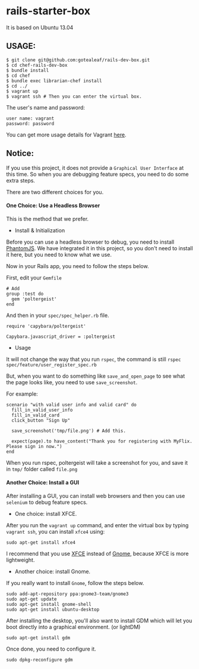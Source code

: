 rails-starter-box
=================

It is based on Ubuntu 13.04

## USAGE:

```
$ git clone git@github.com:gotealeaf/rails-dev-box.git
$ cd chef-rails-dev-box
$ bundle install
$ cd chef
$ bundle exec librarian-chef install
$ cd ../
$ vagrant up
$ vagrant ssh # Then you can enter the virtual box.
```

The user's name and password:

```
user name: vagrant
password: password
```

You can get more usage details for Vagrant [here](http://vagrantup.com/).

## Notice:

If you use this project, it does not provide a `Graphical User Interface` at this time. So when you are debugging feature specs, you need to do some extra steps.

There are two different choices for you.

#### One Choice: Use a Headless Browser

This is the method that we prefer.

* Install & Initialization

Before you can use a headless browser to debug, you need to install [PhantomJS](http://phantomjs.org). We have integrated it in this project, so you don't need to install it here, but you need to know what we use.

Now in your Rails app, you need to follow the steps below.

First, edit your `Gemfile`

```
# Add
group :test do
  gem 'poltergeist'
end
```

And then in your `spec/spec_helper.rb` file.

```
require 'capybara/poltergeist'

Capybara.javascript_driver = :poltergeist

```

* Usage

It will not change the way that you run `rspec`, the command is still `rspec spec/feature/user_register_spec.rb`

But, when you want to do something like `save_and_open_page` to see what the page looks like, you need to use `save_screenshot`.

For example:

```
scenario "with valid user info and valid card" do
  fill_in_valid_user_info
  fill_in_valid_card
  click_button "Sign Up"

  save_screenshot('tmp/file.png') # Add this.

  expect(page).to have_content("Thank you for registering with MyFlix. Please sign in now.")
end
```

When you run rspec, poltergeist will take a screenshot for you, and save it in `tmp/` folder called `file.png`

#### Another Choice: Install a GUI

After installing a GUI, you can install web browsers and then you can use `selenium` to debug feature specs.

* One choice: install XFCE.

After you run the `vagrant up` command, and enter the virtual box by typing `vagrant ssh`, you can install `xfce4` using:

```
sudo apt-get install xfce4
```

I recommend that you use [XFCE](http://xfce.org) instead of [Gnome](http://www.gnome.org), because XFCE is more lightweight.

* Another choice: install Gnome.

If you really want to install `Gnome`, follow the steps below.

```
sudo add-apt-repository ppa:gnome3-team/gnome3
sudo apt-get update
sudo apt-get install gnome-shell
sudo apt-get install ubuntu-desktop
```

After installing the desktop, you'll also want to install GDM which will let you boot directly into a graphical environment. (or lightDM)

```
sudo apt-get install gdm
```

Once done, you need to configure it.

```
sudo dpkg-reconfigure gdm
```
